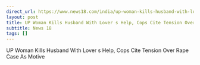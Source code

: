 ```yaml
---
direct_url: https://www.news18.com/india/up-woman-kills-husband-with-lovers-help-cops-cite-tension-over-rape-case-as-motive-9233442.html
layout: post
title: UP Woman Kills Husband With Lover s Help, Cops Cite Tension Over Rape Case As Motive
subtitle: News 18
tags: []
---
```


UP Woman Kills Husband With Lover s Help, Cops Cite Tension Over Rape Case As Motive
